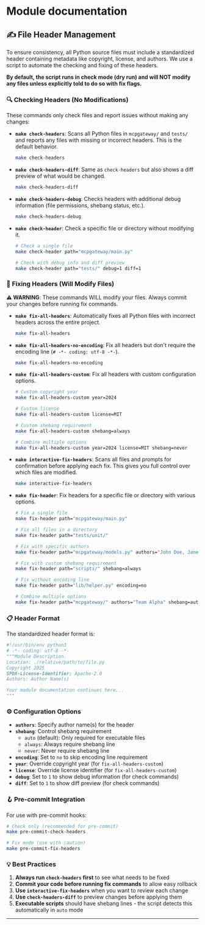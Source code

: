 # Module documentation

## ✍️ File Header Management

To ensure consistency, all Python source files must include a standardized header containing metadata like copyright, license, and authors. We use a script to automate the checking and fixing of these headers.

**By default, the script runs in check mode (dry run) and will NOT modify any files unless explicitly told to do so with fix flags.**

### 🔍 Checking Headers (No Modifications)

These commands only check files and report issues without making any changes:

*   **`make check-headers`**:
    Scans all Python files in `mcpgateway/` and `tests/` and reports any files with missing or incorrect headers. This is the default behavior.

    ```bash
    make check-headers
    ```

*   **`make check-headers-diff`**:
    Same as `check-headers` but also shows a diff preview of what would be changed.

    ```bash
    make check-headers-diff
    ```

*   **`make check-headers-debug`**:
    Checks headers with additional debug information (file permissions, shebang status, etc.).

    ```bash
    make check-headers-debug
    ```

*   **`make check-header`**:
    Check a specific file or directory without modifying it.

    ```bash
    # Check a single file
    make check-header path="mcpgateway/main.py"

    # Check with debug info and diff preview
    make check-header path="tests/" debug=1 diff=1
    ```

### 🔧 Fixing Headers (Will Modify Files)

**⚠️ WARNING**: These commands WILL modify your files. Always commit your changes before running fix commands.

*   **`make fix-all-headers`**:
    Automatically fixes all Python files with incorrect headers across the entire project.

    ```bash
    make fix-all-headers
    ```

*   **`make fix-all-headers-no-encoding`**:
    Fix all headers but don't require the encoding line (`# -*- coding: utf-8 -*-`).

    ```bash
    make fix-all-headers-no-encoding
    ```

*   **`make fix-all-headers-custom`**:
    Fix all headers with custom configuration options.

    ```bash
    # Custom copyright year
    make fix-all-headers-custom year=2024

    # Custom license
    make fix-all-headers-custom license=MIT

    # Custom shebang requirement
    make fix-all-headers-custom shebang=always

    # Combine multiple options
    make fix-all-headers-custom year=2024 license=MIT shebang=never
    ```

*   **`make interactive-fix-headers`**:
    Scans all files and prompts for confirmation before applying each fix. This gives you full control over which files are modified.

    ```bash
    make interactive-fix-headers
    ```

*   **`make fix-header`**:
    Fix headers for a specific file or directory with various options.

    ```bash
    # Fix a single file
    make fix-header path="mcpgateway/main.py"

    # Fix all files in a directory
    make fix-header path="tests/unit/"

    # Fix with specific authors
    make fix-header path="mcpgateway/models.py" authors="John Doe, Jane Smith"

    # Fix with custom shebang requirement
    make fix-header path="scripts/" shebang=always

    # Fix without encoding line
    make fix-header path="lib/helper.py" encoding=no

    # Combine multiple options
    make fix-header path="mcpgateway/" authors="Team Alpha" shebang=auto encoding=no
    ```

### 📋 Header Format

The standardized header format is:

```python
#!/usr/bin/env python3
# -*- coding: utf-8 -*-
"""Module Description.
Location: ./relative/path/to/file.py
Copyright 2025
SPDX-License-Identifier: Apache-2.0
Authors: Author Name(s)

Your module documentation continues here...
"""
```

### ⚙️ Configuration Options

*   **`authors`**: Specify author name(s) for the header
*   **`shebang`**: Control shebang requirement
    - `auto` (default): Only required for executable files
    - `always`: Always require shebang line
    - `never`: Never require shebang line
*   **`encoding`**: Set to `no` to skip encoding line requirement
*   **`year`**: Override copyright year (for `fix-all-headers-custom`)
*   **`license`**: Override license identifier (for `fix-all-headers-custom`)
*   **`debug`**: Set to `1` to show debug information (for check commands)
*   **`diff`**: Set to `1` to show diff preview (for check commands)

### 🪝 Pre-commit Integration

For use with pre-commit hooks:

```bash
# Check only (recommended for pre-commit)
make pre-commit-check-headers

# Fix mode (use with caution)
make pre-commit-fix-headers
```

### 💡 Best Practices

1. **Always run `check-headers` first** to see what needs to be fixed
2. **Commit your code before running fix commands** to allow easy rollback
3. **Use `interactive-fix-headers`** when you want to review each change
4. **Use `check-headers-diff`** to preview changes before applying them
5. **Executable scripts** should have shebang lines - the script detects this automatically in `auto` mode

---